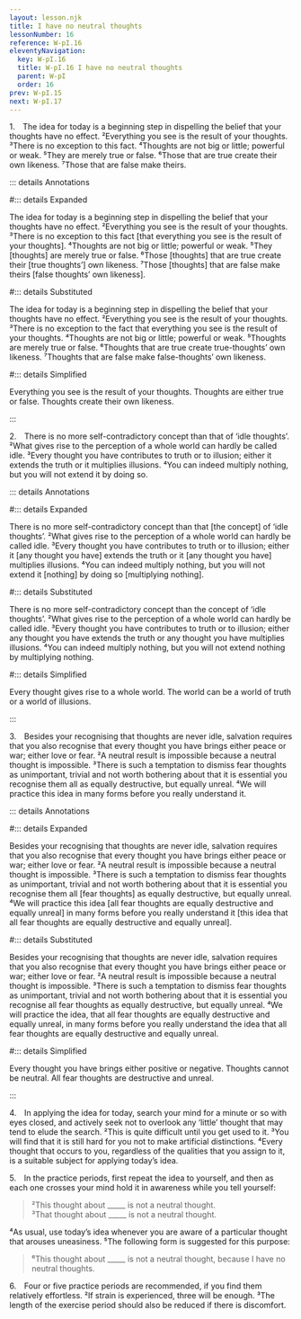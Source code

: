 ```yaml
---
layout: lesson.njk
title: I have no neutral thoughts
lessonNumber: 16
reference: W-pI.16
eleventyNavigation:
  key: W-pI.16
  title: W-pI.16 I have no neutral thoughts
  parent: W-pI
  order: 16
prev: W-pI.15
next: W-pI.17
---
```


1. The idea for today is a beginning step in dispelling the belief that your thoughts have no effect. 
²Everything you see is the result of your thoughts. 
³There is no exception to this fact. 
⁴Thoughts are not big or little; powerful or weak. 
⁵They are merely true or false. 
⁶Those that are true create their own likeness. 
⁷Those that are false make theirs.

::: details Annotations

#::: details Expanded

The idea for today is a beginning step in dispelling the belief that your thoughts have no effect. 
²Everything you see is the result of your thoughts. 
³There is no exception to this fact [that everything you see is the result of your thoughts]. 
⁴Thoughts are not big or little; powerful or weak. 
⁵They [thoughts] are merely true or false. 
⁶Those [thoughts] that are true create their [true thoughts’] own likeness. 
⁷Those [thoughts] that are false make theirs [false thoughts’ own likeness].

#::: details Substituted

The idea for today is a beginning step in dispelling the belief that your thoughts have no effect. 
²Everything you see is the result of your thoughts. 
³There is no exception to the fact that everything you see is the result of your thoughts. 
⁴Thoughts are not big or little; powerful or weak. 
⁵Thoughts are merely true or false. 
⁶Thoughts that are true create true-thoughts’ own likeness. 
⁷Thoughts that are false make false-thoughts’ own likeness.

#::: details Simplified

Everything you see is the result of your thoughts. 
Thoughts are either true or false.
Thoughts create their own likeness.

:::

2. There is no more self-contradictory concept than that of ‘idle thoughts’. 
²What gives rise to the perception of a whole world can hardly be called idle. 
³Every thought you have contributes to truth or to illusion; either it extends the truth or it multiplies illusions. 
⁴You can indeed multiply nothing, but you will not extend it by doing so.

::: details Annotations

#::: details Expanded

There is no more self-contradictory concept than that [the concept] of ‘idle thoughts’. 
²What gives rise to the perception of a whole world can hardly be called idle. 
³Every thought you have contributes to truth or to illusion; either it [any thought you have] extends the truth or it [any thought you have] multiplies illusions. 
⁴You can indeed multiply nothing, but you will not extend it [nothing] by doing so [multiplying nothing].

#::: details Substituted

There is no more self-contradictory concept than the concept of ‘idle thoughts’. 
²What gives rise to the perception of a whole world can hardly be called idle. 
³Every thought you have contributes to truth or to illusion; either any thought you have extends the truth or any thought you have multiplies illusions. 
⁴You can indeed multiply nothing, but you will not extend nothing by multiplying nothing.

#::: details Simplified

Every thought gives rise to a whole world. 
The world can be a world of truth or a world of illusions.

:::

3. Besides your recognising that thoughts are never idle, salvation requires that you also recognise that every thought you have brings either peace or war; either love or fear. 
²A neutral result is impossible because a neutral thought is impossible. 
³There is such a temptation to dismiss fear thoughts as unimportant, trivial and not worth bothering about that it is essential you recognise them all as equally destructive, but equally unreal. 
⁴We will practice this idea in many forms before you really understand it.

::: details Annotations

#::: details Expanded

Besides your recognising that thoughts are never idle, salvation requires that you also recognise that every thought you have brings either peace or war; either love or fear. 
²A neutral result is impossible because a neutral thought is impossible. 
³There is such a temptation to dismiss fear thoughts as unimportant, trivial and not worth bothering about that it is essential you recognise them all [fear thoughts] as equally destructive, but equally unreal. 
⁴We will practice this idea [all fear thoughts are equally destructive and equally unreal] in many forms before you really understand it [this idea that all fear thoughts are equally destructive and equally unreal].

#::: details Substituted

Besides your recognising that thoughts are never idle, salvation requires that you also recognise that every thought you have brings either peace or war; either love or fear. 
²A neutral result is impossible because a neutral thought is impossible. 
³There is such a temptation to dismiss fear thoughts as unimportant, trivial and not worth bothering about that it is essential you recognise all fear thoughts as equally destructive, but equally unreal. 
⁴We will practice the idea, that all fear thoughts are equally destructive and equally unreal, in many forms before you really understand the idea that all fear thoughts are equally destructive and equally unreal.

#::: details Simplified

Every thought you have brings either positive or negative. 
Thoughts cannot be neutral. 
All fear thoughts are destructive and unreal.

:::

4. In applying the idea for today, search your mind for a minute or so with eyes closed, and actively seek not to overlook any ‘little’ thought that may tend to elude the search. 
²This is quite difficult until you get used to it. 
³You will find that it is still hard for you not to make artificial distinctions. 
⁴Every thought that occurs to you, regardless of the qualities that you assign to it, is a suitable subject for applying today’s idea.

5. In the practice periods, first repeat the idea to yourself, and then as each one crosses your mind hold it in awareness while you tell yourself:

>²This thought about _____ is not a neutral thought.  
³That thought about _____ is not a neutral thought.

⁴As usual, use today’s idea whenever you are aware of a particular thought that arouses uneasiness. 
⁵The following form is suggested for this purpose:

>⁶This thought about _____ is not a neutral thought, because I have no neutral thoughts.

6. Four or five practice periods are recommended, if you find them relatively effortless. 
²If strain is experienced, three will be enough. 
³The length of the exercise period should also be reduced if there is discomfort.

